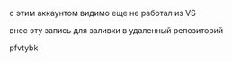 с этим аккаунтом видимо еще не работал из VS

внес эту запись для заливки в удаленный репозиторий

pfvtybk